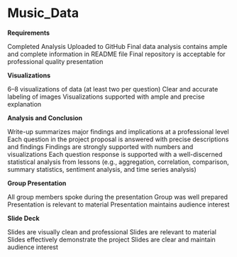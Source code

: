# Music_Data

**Requirements**

Completed Analysis Uploaded to GitHub 
Final data analysis contains ample and complete information in README file 
Final repository is acceptable for professional quality presentation 

**Visualizations** 

6–8 visualizations of data (at least two per question) 
Clear and accurate labeling of images 
Visualizations supported with ample and precise explanation

**Analysis and Conclusion**

Write-up summarizes major findings and implications at a professional level 
Each question in the project proposal is answered with precise descriptions and findings 
Findings are strongly supported with numbers and visualizations 
Each question response is supported with a well-discerned statistical analysis from lessons (e.g., aggregation, correlation, comparison, summary statistics, sentiment analysis, and time series analysis) 

**Group Presentation**

All group members spoke during the presentation 
Group was well prepared 
Presentation is relevant to material 
Presentation maintains audience interest 

**Slide Deck**

Slides are visually clean and professional 
Slides are relevant to material 
Slides effectively demonstrate the project 
Slides are clear and maintain audience interest 
